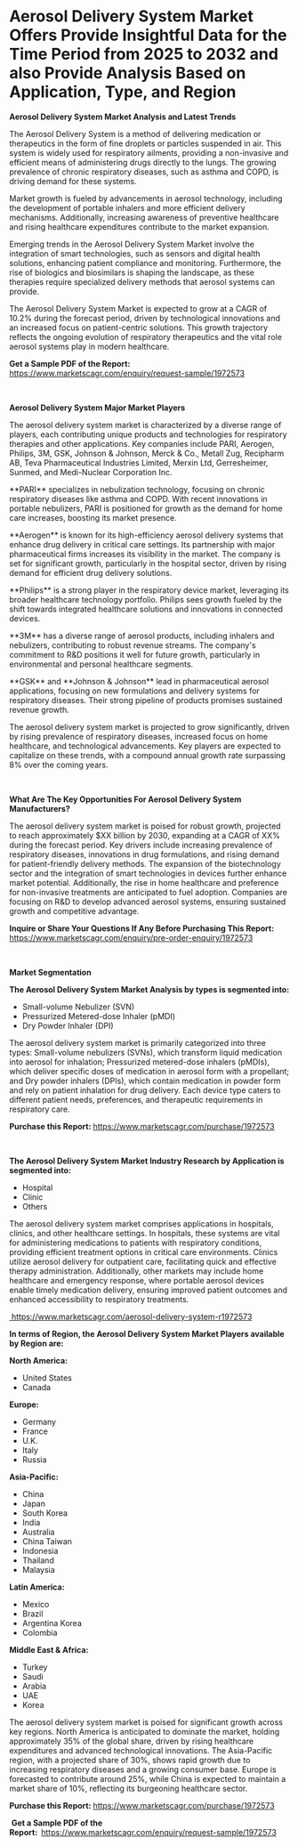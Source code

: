 <p><h1>Aerosol Delivery System Market Offers Provide Insightful Data for the Time Period from 2025 to 2032 and also Provide Analysis Based on Application, Type, and Region</h1></p><p><strong>Aerosol Delivery System Market Analysis and Latest Trends</strong></p>
<p><p>The Aerosol Delivery System is a method of delivering medication or therapeutics in the form of fine droplets or particles suspended in air. This system is widely used for respiratory ailments, providing a non-invasive and efficient means of administering drugs directly to the lungs. The growing prevalence of chronic respiratory diseases, such as asthma and COPD, is driving demand for these systems. </p><p>Market growth is fueled by advancements in aerosol technology, including the development of portable inhalers and more efficient delivery mechanisms. Additionally, increasing awareness of preventive healthcare and rising healthcare expenditures contribute to the market expansion. </p><p>Emerging trends in the Aerosol Delivery System Market involve the integration of smart technologies, such as sensors and digital health solutions, enhancing patient compliance and monitoring. Furthermore, the rise of biologics and biosimilars is shaping the landscape, as these therapies require specialized delivery methods that aerosol systems can provide. </p><p>The Aerosol Delivery System Market is expected to grow at a CAGR of 10.2% during the forecast period, driven by technological innovations and an increased focus on patient-centric solutions. This growth trajectory reflects the ongoing evolution of respiratory therapeutics and the vital role aerosol systems play in modern healthcare.</p></p>
<p><strong>Get a Sample PDF of the Report:&nbsp;</strong> <a href="https://www.marketscagr.com/enquiry/request-sample/1972573?utm_campaign=2475&utm_medium=2&utm_source=Github&utm_content=ia&utm_term=13042025&utm_id=aerosol-delivery-system">https://www.marketscagr.com/enquiry/request-sample/1972573</a></p>
<p>&nbsp;</p>
<p><strong>Aerosol Delivery System Major Market Players</strong></p>
<p><p>The aerosol delivery system market is characterized by a diverse range of players, each contributing unique products and technologies for respiratory therapies and other applications. Key companies include PARI, Aerogen, Philips, 3M, GSK, Johnson & Johnson, Merck & Co., Metall Zug, Recipharm AB, Teva Pharmaceutical Industries Limited, Merxin Ltd, Gerresheimer, Sunmed, and Medi-Nuclear Corporation Inc.</p><p>**PARI** specializes in nebulization technology, focusing on chronic respiratory diseases like asthma and COPD. With recent innovations in portable nebulizers, PARI is positioned for growth as the demand for home care increases, boosting its market presence.</p><p>**Aerogen** is known for its high-efficiency aerosol delivery systems that enhance drug delivery in critical care settings. Its partnership with major pharmaceutical firms increases its visibility in the market. The company is set for significant growth, particularly in the hospital sector, driven by rising demand for efficient drug delivery solutions.</p><p>**Philips** is a strong player in the respiratory device market, leveraging its broader healthcare technology portfolio. Philips sees growth fueled by the shift towards integrated healthcare solutions and innovations in connected devices. </p><p>**3M** has a diverse range of aerosol products, including inhalers and nebulizers, contributing to robust revenue streams. The company's commitment to R&D positions it well for future growth, particularly in environmental and personal healthcare segments.</p><p>**GSK** and **Johnson & Johnson** lead in pharmaceutical aerosol applications, focusing on new formulations and delivery systems for respiratory diseases. Their strong pipeline of products promises sustained revenue growth.</p><p>The aerosol delivery system market is projected to grow significantly, driven by rising prevalence of respiratory diseases, increased focus on home healthcare, and technological advancements. Key players are expected to capitalize on these trends, with a compound annual growth rate surpassing 8% over the coming years.</p></p>
<p>&nbsp;</p>
<p><strong>What Are The Key Opportunities For Aerosol Delivery System Manufacturers?</strong></p>
<p><p>The aerosol delivery system market is poised for robust growth, projected to reach approximately $XX billion by 2030, expanding at a CAGR of XX% during the forecast period. Key drivers include increasing prevalence of respiratory diseases, innovations in drug formulations, and rising demand for patient-friendly delivery methods. The expansion of the biotechnology sector and the integration of smart technologies in devices further enhance market potential. Additionally, the rise in home healthcare and preference for non-invasive treatments are anticipated to fuel adoption. Companies are focusing on R&D to develop advanced aerosol systems, ensuring sustained growth and competitive advantage.</p></p>
<p><strong>Inquire or Share Your Questions If Any Before Purchasing This Report:</strong> <a href="https://www.marketscagr.com/enquiry/pre-order-enquiry/1972573?utm_campaign=2475&utm_medium=2&utm_source=Github&utm_content=ia&utm_term=13042025&utm_id=aerosol-delivery-system">https://www.marketscagr.com/enquiry/pre-order-enquiry/1972573</a></p>
<p>&nbsp;</p>
<p><strong>Market Segmentation</strong></p>
<p><strong>The Aerosol Delivery System Market Analysis by types is segmented into:</strong></p>
<p><ul><li>Small-volume Nebulizer (SVN)</li><li>Pressurized Metered-dose Inhaler (pMDI)</li><li>Dry Powder Inhaler (DPI)</li></ul></p>
<p><p>The aerosol delivery system market is primarily categorized into three types: Small-volume nebulizers (SVNs), which transform liquid medication into aerosol for inhalation; Pressurized metered-dose inhalers (pMDIs), which deliver specific doses of medication in aerosol form with a propellant; and Dry powder inhalers (DPIs), which contain medication in powder form and rely on patient inhalation for drug delivery. Each device type caters to different patient needs, preferences, and therapeutic requirements in respiratory care.</p></p>
<p><strong>Purchase this Report:&nbsp;</strong><a href="https://www.marketscagr.com/purchase/1972573?utm_campaign=2475&utm_medium=2&utm_source=Github&utm_content=ia&utm_term=13042025&utm_id=aerosol-delivery-system">https://www.marketscagr.com/purchase/1972573</a></p>
<p>&nbsp;</p>
<p><strong>The Aerosol Delivery System Market Industry Research by Application is segmented into:</strong></p>
<p><ul><li>Hospital</li><li>Clinic</li><li>Others</li></ul></p>
<p><p>The aerosol delivery system market comprises applications in hospitals, clinics, and other healthcare settings. In hospitals, these systems are vital for administering medications to patients with respiratory conditions, providing efficient treatment options in critical care environments. Clinics utilize aerosol delivery for outpatient care, facilitating quick and effective therapy administration. Additionally, other markets may include home healthcare and emergency response, where portable aerosol devices enable timely medication delivery, ensuring improved patient outcomes and enhanced accessibility to respiratory treatments.</p></p>
<p><a href="https://www.marketscagr.com/aerosol-delivery-system-r1972573?utm_campaign=2475&utm_medium=2&utm_source=Github&utm_content=ia&utm_term=13042025&utm_id=aerosol-delivery-system">&nbsp;https://www.marketscagr.com/aerosol-delivery-system-r1972573</a></p>
<p><strong>In terms of Region, the Aerosol Delivery System Market Players available by Region are:</strong></p>
<p>
    <p> <strong> North America: </strong>
        <ul>
            <li>United States</li>
            <li>Canada</li>
        </ul>
        </p> 
    <p> <strong> Europe: </strong>
        <ul>
            <li>Germany</li>
            <li>France</li>
            <li>U.K.</li>
            <li>Italy</li>
            <li>Russia</li>
        </ul>
        </p> 
    <p> <strong> Asia-Pacific: </strong>
        <ul>
            <li>China</li>
            <li>Japan</li>
            <li>South Korea</li>
            <li>India</li>
            <li>Australia</li>
            <li>China Taiwan</li>
            <li>Indonesia</li>
            <li>Thailand</li>
            <li>Malaysia</li>
        </ul>
        </p> 
    <p> <strong> Latin America: </strong>
        <ul>
            <li>Mexico</li>
            <li>Brazil</li>
            <li>Argentina Korea</li>
            <li>Colombia</li>
        </ul>
        </p> 
    <p> <strong> Middle East & Africa: </strong>
        <ul>
            <li>Turkey</li>
            <li>Saudi</li>
            <li>Arabia</li>
            <li>UAE</li>
            <li>Korea</li>
        </ul>
    </p>
    </p>
<p><p>The aerosol delivery system market is poised for significant growth across key regions. North America is anticipated to dominate the market, holding approximately 35% of the global share, driven by rising healthcare expenditures and advanced technological innovations. The Asia-Pacific region, with a projected share of 30%, shows rapid growth due to increasing respiratory diseases and a growing consumer base. Europe is forecasted to contribute around 25%, while China is expected to maintain a market share of 10%, reflecting its burgeoning healthcare sector.</p></p>
<p><strong>Purchase this Report: </strong><a href="https://www.marketscagr.com/purchase/1972573?utm_campaign=2475&utm_medium=2&utm_source=Github&utm_content=ia&utm_term=13042025&utm_id=aerosol-delivery-system">https://www.marketscagr.com/purchase/1972573</a></p>
<p>&nbsp;<strong>Get a Sample PDF of the Report:&nbsp;&nbsp;</strong><a href="https://www.marketscagr.com/enquiry/request-sample/1972573?utm_campaign=2475&utm_medium=2&utm_source=Github&utm_content=ia&utm_term=13042025&utm_id=aerosol-delivery-system">https://www.marketscagr.com/enquiry/request-sample/1972573</a></p>
<p><strong></strong></p>
<p><p></p><p></p><p></p></p>